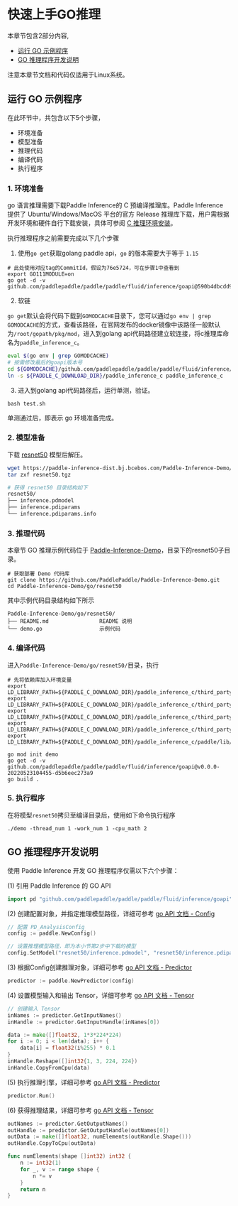 # 快速上手GO推理

本章节包含2部分内容,
- [运行 GO 示例程序](#id1)
- [GO 推理程序开发说明](#id2)

注意本章节文档和代码仅适用于Linux系统。

## 运行 GO 示例程序

在此环节中，共包含以下5个步骤，
- 环境准备
- 模型准备
- 推理代码
- 编译代码
- 执行程序


### 1. 环境准备

go 语言推理需要下载Paddle Inference的 C 预编译推理库。Paddle Inference 提供了 Ubuntu/Windows/MacOS 平台的官方 Release 推理库下载，用户需根据开发环境和硬件自行下载安装，具体可参阅 [C 推理环境安装](./c_install.md)。
 
执行推理程序之前需要完成以下几个步骤

1. 使用`go get`获取golang paddle api，`go` 的版本需要大于等于 `1.15`

```
# 此处使用对应tag的CommitId，假设为76e5724，可在步骤1中查看到
export GO111MODULE=on
go get -d -v github.com/paddlepaddle/paddle/paddle/fluid/inference/goapi@590b4dbcdd989324089ce43c22ef151c746c92a3
```

2. 软链

`go get`默认会将代码下载到`GOMODCACHE`目录下，您可以通过`go env | grep GOMODCACHE`的方式，查看该路径，在官网发布的docker镜像中该路径一般默认为`/root/gopath/pkg/mod`，进入到golang api代码路径建立软连接，将c推理库命名为`paddle_inference_c`。

```bash
eval $(go env | grep GOMODCACHE)
# 按需修改最后的goapi版本号
cd ${GOMODCACHE}/github.com/paddlepaddle/paddle/paddle/fluid/inference/goapi\@v0.0.0-20220523104455-d5b6eec273a9/
ln -s ${PADDLE_C_DOWNLOAD_DIR}/paddle_inference_c paddle_inference_c
```

3. 进入到golang api代码路径后，运行单测，验证。

```
bash test.sh
```
单测通过后，即表示 go 环境准备完成。

### 2. 模型准备

下载 [resnet50](https://paddle-inference-dist.bj.bcebos.com/Paddle-Inference-Demo/resnet50.tgz) 模型后解压。

```bash
wget https://paddle-inference-dist.bj.bcebos.com/Paddle-Inference-Demo/resnet50.tgz
tar zxf resnet50.tgz

# 获得 resnet50 目录结构如下
resnet50/
├── inference.pdmodel
├── inference.pdiparams
└── inference.pdiparams.info
```

### 3. 推理代码

本章节 GO 推理示例代码位于 [Paddle-Inference-Demo](https://github.com/PaddlePaddle/Paddle-Inference-Demo/tree/master/go)，目录下的resnet50子目录。

```
# 获取部署 Demo 代码库
git clone https://github.com/PaddlePaddle/Paddle-Inference-Demo.git
cd Paddle-Inference-Demo/go/resnet50
```
其中示例代码目录结构如下所示
```
Paddle-Inference-Demo/go/resnet50/
├── README.md                README 说明
└── demo.go                  示例代码
```
### 4. 编译代码

进入`Paddle-Inference-Demo/go/resnet50/`目录，执行
```
# 先将依赖库加入环境变量
export LD_LIBRARY_PATH=${PADDLE_C_DOWNLOAD_DIR}/paddle_inference_c/third_party/install/paddle2onnx/lib/:${LD_LIBRARY_PATH}
export LD_LIBRARY_PATH=${PADDLE_C_DOWNLOAD_DIR}/paddle_inference_c/third_party/install/onnxruntime/lib/:${LD_LIBRARY_PATH}
export LD_LIBRARY_PATH=${PADDLE_C_DOWNLOAD_DIR}/paddle_inference_c/third_party/install/mklml/lib/:${LD_LIBRARY_PATH}
export LD_LIBRARY_PATH=${PADDLE_C_DOWNLOAD_DIR}/paddle_inference_c/third_party/install/mkldnn/lib/:${LD_LIBRARY_PATH}
export LD_LIBRARY_PATH=${PADDLE_C_DOWNLOAD_DIR}/paddle_inference_c/paddle/lib/:${LD_LIBRARY_PATH}

go mod init demo
go get -d -v github.com/paddlepaddle/paddle/paddle/fluid/inference/goapi@v0.0.0-20220523104455-d5b6eec273a9
go build .
```

### 5. 执行程序

在将模型`resnet50`拷贝至编译目录后，使用如下命令执行程序
```
./demo -thread_num 1 -work_num 1 -cpu_math 2
```

## GO 推理程序开发说明

使用 Paddle Inference 开发 GO 推理程序仅需以下六个步骤：


(1) 引用 Paddle Inference 的 GO API

```go
import pd "github.com/paddlepaddle/paddle/paddle/fluid/inference/goapi"
```

(2) 创建配置对象，并指定推理模型路径，详细可参考 [go API 文档 - Config](../api_reference/go_api_doc/Config_index)

```go
// 配置 PD_AnalysisConfig
config := paddle.NewConfig()

// 设置推理模型路径，即为本小节第2步中下载的模型
config.SetModel("resnet50/inference.pdmodel", "resnet50/inference.pdiparams")
```

(3) 根据Config创建推理对象，详细可参考 [go API 文档 - Predictor](../api_reference/go_api_doc/Predictor)	

```go
predictor := paddle.NewPredictor(config)
```

(4) 设置模型输入和输出 Tensor，详细可参考 [go API 文档 - Tensor](../api_reference/go_api_doc/Tensor)

```go
// 创建输入 Tensor
inNames := predictor.GetInputNames()
inHandle := predictor.GetInputHandle(inNames[0])

data := make([]float32, 1*3*224*224)
for i := 0; i < len(data); i++ {
    data[i] = float32(i%255) * 0.1
}
inHandle.Reshape([]int32{1, 3, 224, 224})
inHandle.CopyFromCpu(data)
```

(5) 执行推理引擎，详细可参考 [go API 文档 - Predictor](../api_reference/go_api_doc/Predictor)

```go
predictor.Run()
```

(6) 获得推理结果，详细可参考 [go API 文档 - Tensor](../api_reference/go_api_doc/Tensor)

```go
outNames := predictor.GetOutputNames()
outHandle := predictor.GetOutputHandle(outNames[0])
outData := make([]float32, numElements(outHandle.Shape()))
outHandle.CopyToCpu(outData)

func numElements(shape []int32) int32 {
	n := int32(1)
	for _, v := range shape {
		n *= v
	}
	return n
}
```
